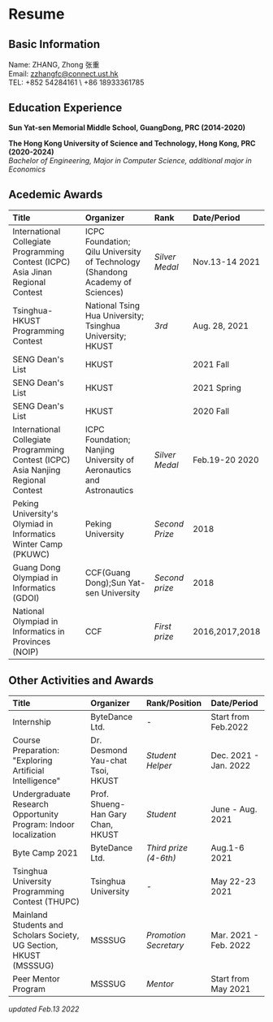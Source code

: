 Resume
===

## Basic Information

Name: ZHANG, Zhong 张重  
Email: zzhangfc@connect.ust.hk  
TEL: +852 54284161 \ +86 18933361785
<!-- SID: 20760761   -->

## Education Experience

**Sun Yat-sen Memorial Middle School, GuangDong, PRC (2014-2020)**

**The Hong Kong University of Science and Technology, Hong Kong, PRC (2020-2024)**  
*Bachelor of Engineering, Major in Computer Science, additional major in Economics*

<!-- [Course History](./CourseHistory.md) -->

## Acedemic Awards

|Title|Organizer|Rank|Date/Period|
|:---|:---|:---|:---|
|International Collegiate Programming Contest (ICPC) Asia Jinan Regional Contest|ICPC Foundation; Qilu University of Technology (Shandong Academy of Sciences) |*Silver Medal*|Nov.13-14 2021|
|Tsinghua-HKUST Programming Contest| National Tsing Hua University; Tsinghua University; HKUST|*3rd*|Aug. 28, 2021|
|SENG Dean's List|HKUST||2021 Fall|
|SENG Dean's List|HKUST||2021 Spring|
|SENG Dean's List|HKUST||2020 Fall|
|International Collegiate Programming Contest (ICPC) Asia Nanjing Regional Contest|ICPC Foundation; Nanjing University of Aeronautics and Astronautics|*Silver Medal*|Feb.19-20 2020|
|Peking University's Olymiad in Informatics Winter Camp (PKUWC)|Peking University|*Second Prize*|2018|
|Guang Dong Olympiad in Informatics (GDOI)|CCF(Guang Dong);Sun Yat-sen University|*Second prize*|2018|
|National Olympiad in Informatics in Provinces (NOIP)|CCF|*First prize*|2016,2017,2018|

## Other Activities and Awards

|Title|Organizer|Rank/Position|Date/Period|
|:---|:---|:---|:---|
|Internship|ByteDance Ltd.|-|Start from Feb.2022|
|Course Preparation: "Exploring Artificial Intelligence"|Dr. Desmond Yau-chat Tsoi, HKUST|*Student Helper*|Dec. 2021 - Jan. 2022|
|Undergraduate Research Opportunity Program: Indoor localization|Prof. Shueng-Han Gary Chan, HKUST|*Student*|June - Aug. 2021|
|Byte Camp 2021|ByteDance Ltd.|*Third prize (4-6th)* |Aug.1-6 2021|
|Tsinghua University Programming Contest (THUPC)|Tsinghua University|-|May 22-23 2021|
|Mainland Students and Scholars Society, UG Section, HKUST (MSSSUG)|MSSSUG|*Promotion Secretary*|Mar. 2021 - Feb. 2022|
|Peer Mentor Program|MSSSUG|*Mentor*|Start from May 2021|

*updated Feb.13 2022*